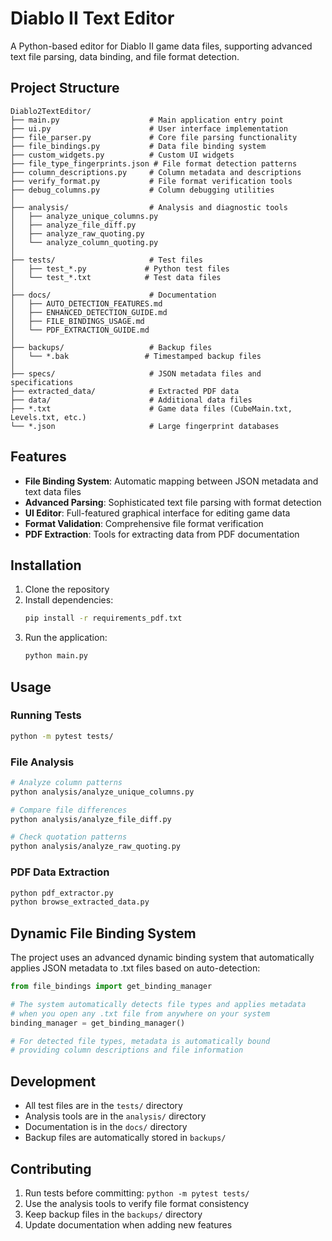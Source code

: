 # Diablo II Text Editor

A Python-based editor for Diablo II game data files, supporting advanced text file parsing, data binding, and file format detection.

## Project Structure

```
Diablo2TextEditor/
├── main.py                    # Main application entry point
├── ui.py                      # User interface implementation
├── file_parser.py             # Core file parsing functionality
├── file_bindings.py           # Data file binding system
├── custom_widgets.py          # Custom UI widgets
├── file_type_fingerprints.json # File format detection patterns
├── column_descriptions.py     # Column metadata and descriptions
├── verify_format.py           # File format verification tools
├── debug_columns.py           # Column debugging utilities
│
├── analysis/                  # Analysis and diagnostic tools
│   ├── analyze_unique_columns.py
│   ├── analyze_file_diff.py
│   ├── analyze_raw_quoting.py
│   └── analyze_column_quoting.py
│
├── tests/                     # Test files
│   ├── test_*.py             # Python test files
│   └── test_*.txt            # Test data files
│
├── docs/                      # Documentation
│   ├── AUTO_DETECTION_FEATURES.md
│   ├── ENHANCED_DETECTION_GUIDE.md
│   ├── FILE_BINDINGS_USAGE.md
│   └── PDF_EXTRACTION_GUIDE.md
│
├── backups/                   # Backup files
│   └── *.bak                 # Timestamped backup files
│
├── specs/                     # JSON metadata files and specifications  
├── extracted_data/            # Extracted PDF data
├── data/                      # Additional data files
├── *.txt                      # Game data files (CubeMain.txt, Levels.txt, etc.)
└── *.json                     # Large fingerprint databases
```
## Features

- **File Binding System**: Automatic mapping between JSON metadata and text data files
- **Advanced Parsing**: Sophisticated text file parsing with format detection
- **UI Editor**: Full-featured graphical interface for editing game data
- **Format Validation**: Comprehensive file format verification
- **PDF Extraction**: Tools for extracting data from PDF documentation

## Installation

1. Clone the repository
2. Install dependencies:
   ```bash
   pip install -r requirements_pdf.txt
   ```
3. Run the application:
   ```bash
   python main.py
   ```

## Usage

### Running Tests
```bash
python -m pytest tests/
```

### File Analysis
```bash
# Analyze column patterns
python analysis/analyze_unique_columns.py

# Compare file differences  
python analysis/analyze_file_diff.py

# Check quotation patterns
python analysis/analyze_raw_quoting.py
```

### PDF Data Extraction
```bash
python pdf_extractor.py
python browse_extracted_data.py
```

## Dynamic File Binding System

The project uses an advanced dynamic binding system that automatically applies JSON metadata to .txt files based on auto-detection:

```python
from file_bindings import get_binding_manager

# The system automatically detects file types and applies metadata
# when you open any .txt file from anywhere on your system
binding_manager = get_binding_manager()

# For detected file types, metadata is automatically bound
# providing column descriptions and file information
```

## Development

- All test files are in the `tests/` directory
- Analysis tools are in the `analysis/` directory  
- Documentation is in the `docs/` directory
- Backup files are automatically stored in `backups/`

## Contributing

1. Run tests before committing: `python -m pytest tests/`
2. Use the analysis tools to verify file format consistency
3. Keep backup files in the `backups/` directory
4. Update documentation when adding new features 
